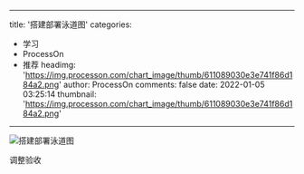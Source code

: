 
---
title: '搭建部署泳道图'
categories: 
 - 学习
 - ProcessOn
 - 推荐
headimg: 'https://img.processon.com/chart_image/thumb/611089030e3e741f86d184a2.png'
author: ProcessOn
comments: false
date: 2022-01-05 03:25:14
thumbnail: 'https://img.processon.com/chart_image/thumb/611089030e3e741f86d184a2.png'
---

<div>   
<img class="thumb" alt="搭建部署泳道图" src="https://img.processon.com/chart_image/thumb/611089030e3e741f86d184a2.png" referrerpolicy="no-referrer">
<p>调整验收</p>  
</div>
            